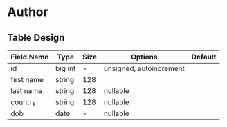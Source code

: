 # Author

## Table Design

| Field Name | Type    | Size | Options                 | Default |
|------------|---------|------|-------------------------|---------|
| id         | big int | -    | unsigned, autoincrement |         |
| first name | string  | 128  |                         |         |
| last name  | string  | 128  | nullable                |         |
| country    | string  | 128  | nullable                |         |
| dob        | date    | -    | nullable                |         |
